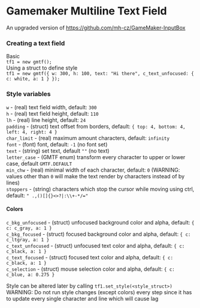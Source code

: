 # Gamemaker Multiline Text Field
An upgraded version of https://github.com/mh-cz/GameMaker-InputBox  
  
### Creating a text field
Basic  
```tf1 = new gmtf();```  
Using a struct to define style  
```tf1 = new gmtf({ w: 300, h: 100, text: "Hi there", c_text_unfocused: { c: white, a: 1 } });```  
  
### Style variables
```w``` - (real) text field width, default: ```300```  
```h``` - (real) text field height, default: ```110```  
```lh``` - (real) line height, default: ```24```  
```padding``` - (struct) text offset from borders, default: ```{ top: 4, bottom: 4, left: 4, right: 4 }```  
```char_limit``` - (real) maximum amount characters, default: ```infinity```  
```font``` - (font) font, default: ```-1``` (no font set)  
```text``` - (string) set text, default ```""``` (no text)  
```letter_case``` - (GMTF enum) transform every character to upper or lower case, default ```GMTF.DEFAULT```  
```min_chw``` - (real) minimal width of each character, default: ```0``` (WARNING: values other than ```0``` will make the text render by characters instead of by lines)  
```stoppers``` - (string) characters which stop the cursor while moving using ctrl, default: ```" .,()[]{}<>?|:\\+-*/="```  
#### Colors
```c_bkg_unfocused``` - (struct) unfocused background color and alpha, default: ```{ c: c_gray, a: 1 }```  
```c_bkg_focused``` - (struct) focused background color and alpha, default: ```{ c: c_ltgray, a: 1 }```  
```c_text_unfocused``` - (struct) unfocused text color and alpha, default: ```{ c: c_black, a: 1 }```  
```c_text_focused``` - (struct) focused text color and alpha, default: ```{ c: c_black, a: 1 }```  
```c_selection``` - (struct) mouse selection color and alpha, default: ```{ c: c_blue, a: 0.275 }```  
  
Style can be altered later by calling ```tf1.set_style(<style_struct>)```  
WARNING: Do not run style changes (except colors) every step since it has to update every single character and line which will cause lag  


